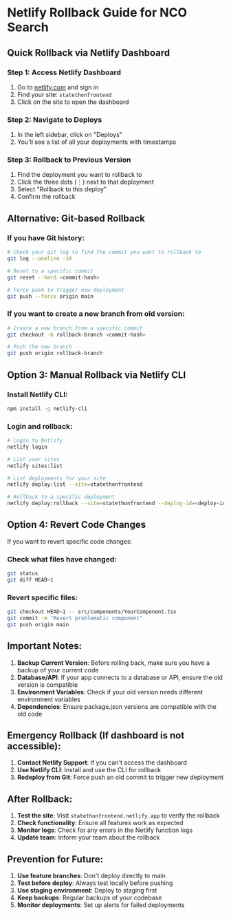 # Netlify Rollback Guide for NCO Search

## Quick Rollback via Netlify Dashboard

### Step 1: Access Netlify Dashboard
1. Go to [netlify.com](https://netlify.com) and sign in
2. Find your site: `statethonfrontend`
3. Click on the site to open the dashboard

### Step 2: Navigate to Deploys
1. In the left sidebar, click on "Deploys"
2. You'll see a list of all your deployments with timestamps

### Step 3: Rollback to Previous Version
1. Find the deployment you want to rollback to
2. Click the three dots (⋮) next to that deployment
3. Select "Rollback to this deploy"
4. Confirm the rollback

## Alternative: Git-based Rollback

### If you have Git history:
```bash
# Check your git log to find the commit you want to rollback to
git log --oneline -10

# Reset to a specific commit
git reset --hard <commit-hash>

# Force push to trigger new deployment
git push --force origin main
```

### If you want to create a new branch from old version:
```bash
# Create a new branch from a specific commit
git checkout -b rollback-branch <commit-hash>

# Push the new branch
git push origin rollback-branch
```

## Option 3: Manual Rollback via Netlify CLI

### Install Netlify CLI:
```bash
npm install -g netlify-cli
```

### Login and rollback:
```bash
# Login to Netlify
netlify login

# List your sites
netlify sites:list

# List deployments for your site
netlify deploy:list --site=statethonfrontend

# Rollback to a specific deployment
netlify deploy:rollback --site=statethonfrontend --deploy-id=<deploy-id>
```

## Option 4: Revert Code Changes

If you want to revert specific code changes:

### Check what files have changed:
```bash
git status
git diff HEAD~1
```

### Revert specific files:
```bash
git checkout HEAD~1 -- src/components/YourComponent.tsx
git commit -m "Revert problematic component"
git push origin main
```

## Important Notes:

1. **Backup Current Version**: Before rolling back, make sure you have a backup of your current code
2. **Database/API**: If your app connects to a database or API, ensure the old version is compatible
3. **Environment Variables**: Check if your old version needs different environment variables
4. **Dependencies**: Ensure package.json versions are compatible with the old code

## Emergency Rollback (If dashboard is not accessible):

1. **Contact Netlify Support**: If you can't access the dashboard
2. **Use Netlify CLI**: Install and use the CLI for rollback
3. **Redeploy from Git**: Force push an old commit to trigger new deployment

## After Rollback:

1. **Test the site**: Visit `statethonfrontend.netlify.app` to verify the rollback
2. **Check functionality**: Ensure all features work as expected
3. **Monitor logs**: Check for any errors in the Netlify function logs
4. **Update team**: Inform your team about the rollback

## Prevention for Future:

1. **Use feature branches**: Don't deploy directly to main
2. **Test before deploy**: Always test locally before pushing
3. **Use staging environment**: Deploy to staging first
4. **Keep backups**: Regular backups of your codebase
5. **Monitor deployments**: Set up alerts for failed deployments
